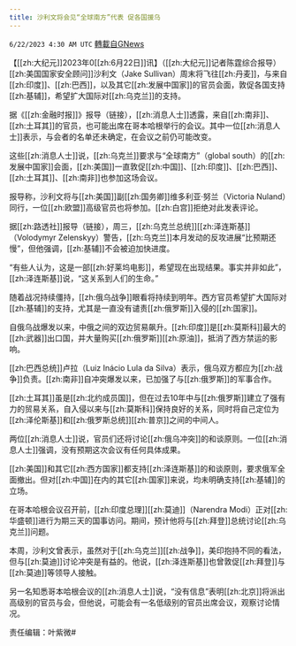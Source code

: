 ```yaml
---
title: 沙利文将会见“全球南方”代表 促各国援乌
---
```

`6/22/2023 4:30 AM UTC` [轉載自GNews](https://gnews.org/articles/1403756)


【[[zh:大纪元]]2023年0[[zh:6月22日]]讯】（[[zh:大纪元]]记者陈霆综合报导）[[zh:美国国家安全顾问]]沙利文（Jake Sullivan）周末将飞往[[zh:丹麦]]，与来自[[zh:印度]]、[[zh:巴西]]，以及其它[[zh:发展中国家]]的官员会面，敦促各国支持[[zh:基辅]]，希望扩大国际对[[zh:乌克兰]]的支持。

据《[[zh:金融时报]]》报导（链接），[[zh:消息人士]]透露，来自[[zh:南非]]、[[zh:土耳其]]的官员，也可能出席在哥本哈根举行的会议。其中一位[[zh:消息人士]]表示，与会者的名单还未确定，在会议之前仍可能改变。

这些[[zh:消息人士]]说，[[zh:乌克兰]]要求与“全球南方”（global south）的[[zh:发展中国家]]会面，[[zh:美国]]一直敦促[[zh:中国]]、[[zh:印度]]、[[zh:巴西]]、[[zh:土耳其]]、[[zh:南非]]也参加这场会议。

报导称，沙利文将与[[zh:美国]]副[[zh:国务卿]]维多利亚·努兰（Victoria Nuland）同行，一位[[zh:欧盟]]高级官员也将参加。[[zh:白宫]]拒绝对此发表评论。

据[[zh:路透社]]报导（链接），周三，[[zh:乌克兰总统]][[zh:泽连斯基]]（Volodymyr Zelenskyy）警告，[[zh:乌克兰]]本月发动的反攻进展“比预期还慢”，但他强调，[[zh:基辅]]不会被迫加快进度。

“有些人认为，这是一部[[zh:好莱坞电影]]，希望现在出现结果。事实并非如此”，[[zh:泽连斯基]]说，“这关系到人们的生命。”

随着战况持续僵持，[[zh:俄乌战争]]眼看将持续到明年。西方官员希望扩大国际对[[zh:基辅]]的支持，尤其是一直没有谴责[[zh:俄罗斯]]入侵的[[zh:国家]]。

自俄乌战爆发以来，中俄之间的双边贸易飙升。[[zh:印度]]是[[zh:莫斯科]]最大的[[zh:武器]]出口国，并大量购买[[zh:俄罗斯]][[zh:原油]]，抵消了西方禁运的影响。

[[zh:巴西总统]]卢拉（Luiz Inácio Lula da Silva）表示，俄乌双方都应为[[zh:战争]]负责。[[zh:南非]]自冲突爆发以来，已加强了与[[zh:俄罗斯]]的军事合作。

[[zh:土耳其]]虽是[[zh:北约成员国]]，但在过去10年中与[[zh:俄罗斯]]建立了强有力的贸易关系，自入侵以来与[[zh:莫斯科]]保持良好的关系，同时将自己定位为[[zh:泽伦斯基]]和[[zh:俄罗斯总统]][[zh:普京]]之间的中间人。

两位[[zh:消息人士]]说，官员们还将讨论[[zh:俄乌冲突]]的和谈原则。一位[[zh:消息人士]]强调，没有预期这次会议有任何具体成果。

[[zh:美国]]和其它[[zh:西方国家]]都支持[[zh:泽连斯基]]的和谈原则，要求俄军全面撤出。但对[[zh:中国]]在内的其它[[zh:国家]]来说，均未明确支持[[zh:基辅]]的立场。

在哥本哈根会议召开前，[[zh:印度总理]][[zh:莫迪]]（Narendra Modi）正对[[zh:华盛顿]]进行为期三天的国事访问。期间，预计他将与[[zh:拜登]]总统讨论[[zh:乌克兰]]问题。

本周，沙利文曾表示，虽然对于[[zh:乌克兰]][[zh:战争]]，美印抱持不同的看法，但与[[zh:莫迪]]讨论冲突是有益的。他说，[[zh:泽连斯基]]也曾敦促[[zh:拜登]]与[[zh:莫迪]]等领导人接触。

另一名知悉哥本哈根会议的[[zh:消息人士]]说，“没有信息”表明[[zh:北京]]将派出高级别的官员与会，但他说，可能会有一名低级别的官员出席会议，观察讨论情况。

责任编辑：叶紫微#

